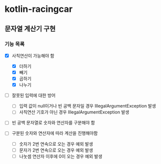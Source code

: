 # kotlin-racingcar

## 문자열 계산기 구현

### 기능 목록

- [x] 사칙연산이 가능해야 함
  - [x] 더하기
  - [x] 빼기
  - [x] 곱하기
  - [x] 나누기

- [ ] 잘못된 입력에 대한 방어
  - [ ] 입력 값이 null이거나 빈 공백 문자일 경우 IllegalArgumentException 발생 
  - [ ] 사칙연산 기호가 아닌 경우 IllegalArgumentException 발생

- [ ] 빈 공백 문자열로 숫자와 연산자를 구분해야 함

- [ ] 구분된 숫자와 연산자에 따라 계산을 진행해야함
  - [ ] 숫자가 2번 연속으로 오는 경우 예외 발생
  - [ ] 문자가 2번 연속으로 오는 경우 예외 발생
  - [ ] 나눗셈 연산자 이후에 0이 오는 경우 예외 발생